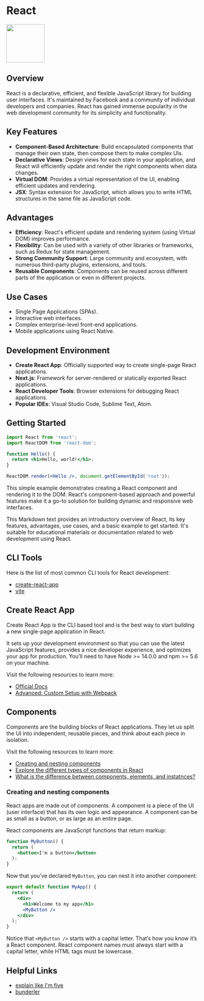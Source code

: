 # React

<img src="https://cdn4.iconfinder.com/data/icons/logos-3/600/React.js_logo-1024.png" height="100">

## Overview

React is a declarative, efficient, and flexible JavaScript library for building user interfaces. It's maintained by Facebook and a community of individual developers and companies. React has gained immense popularity in the web development community for its simplicity and functionality.

## Key Features

- **Component-Based Architecture**: Build encapsulated components that manage their own state, then compose them to make complex UIs.
- **Declarative Views**: Design views for each state in your application, and React will efficiently update and render the right components when data changes.
- **Virtual DOM**: Provides a virtual representation of the UI, enabling efficient updates and rendering.
- **JSX**: Syntax extension for JavaScript, which allows you to write HTML structures in the same file as JavaScript code.

## Advantages

- **Efficiency**: React's efficient update and rendering system (using Virtual DOM) improves performance.
- **Flexibility**: Can be used with a variety of other libraries or frameworks, such as Redux for state management.
- **Strong Community Support**: Large community and ecosystem, with numerous third-party plugins, extensions, and tools.
- **Reusable Components**: Components can be reused across different parts of the application or even in different projects.

## Use Cases

- Single Page Applications (SPAs).
- Interactive web interfaces.
- Complex enterprise-level front-end applications.
- Mobile applications using React Native.

## Development Environment

- **Create React App**: Officially supported way to create single-page React applications.
- **Next.js**: Framework for server-rendered or statically exported React applications.
- **React Developer Tools**: Browser extensions for debugging React applications.
- **Popular IDEs**: Visual Studio Code, Sublime Text, Atom.

## Getting Started

```jsx
import React from 'react';
import ReactDOM from 'react-dom';

function Hello() {
  return <h1>Hello, world!</h1>;
}

ReactDOM.render(<Hello />, document.getElementById('root'));
```

This simple example demonstrates creating a React component and rendering it to the DOM. React's component-based approach and powerful features make it a go-to solution for building dynamic and responsive web interfaces.

This Markdown text provides an introductory overview of React, its key features, advantages, use cases, and a basic example to get started. It's suitable for educational materials or documentation related to web development using React.

## CLI Tools

Here is the list of most common CLI tools for React development:
- [create-react-app](https://create-react-app.dev/)
- [vite](https://vitejs.dev/)

## Create React App

Create React App is the CLI based tool and is the best way to start building a new single-page application in React.

It sets up your development environment so that you can use the latest JavaScript features, provides a nice developer experience, and optimizes your app for production. You’ll need to have Node >= 14.0.0 and npm >= 5.6 on your machine.

Visit the following resources to learn more:
- [Official Docs](https://react.dev/learn/start-a-new-react-project)
- [Advanced: Custom Setup with Webpack](https://www.robinwieruch.de/minimal-react-webpack-babel-setup/)

## Components

Components are the building blocks of React applications. They let us split the UI into independent, reusable pieces, and think about each piece in isolation.

Visit the following resources to learn more:
- [Creating and nesting components](https://react.dev/learn#components)
- [Explore the different types of components in React](https://www.robinwieruch.de/react-component-types/)
- [What is the difference between components, elements, and instatnces?](https://www.robinwieruch.de/react-element-component/)

### Creating and nesting components

React apps are made out of components. A component is a piece of the UI (user interface) that has its own logic and appearance. A component can be as small as a button, or as large as an entire page.

React components are JavaScript functions that return markup:
```jsx
function MyButton() {
  return (
    <button>I'm a button</button>
  );
}
```

Now that you’ve declared `MyButton`, you can nest it into another component:

```jsx
export default function MyApp() {
  return (
    <div>
      <h1>Welcome to my app</h1>
      <MyButton />
    </div>
  );
}
```

Notice that `<MyButton />` starts with a capital letter. That’s how you know it’s a React component. React component names must always start with a capital letter, while HTML tags must be lowercase.

## Helpful Links

- [explain like I'm five](https://dev.to/bartzalewski/explain-like-im-5-front-end-developer-interview-questions-2024-92n)
- [bunderler](https://snipcart.com/blog/javascript-module-bundler)